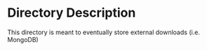 # Directory Description

This directory is meant to eventually store external downloads (i.e. MongoDB)
